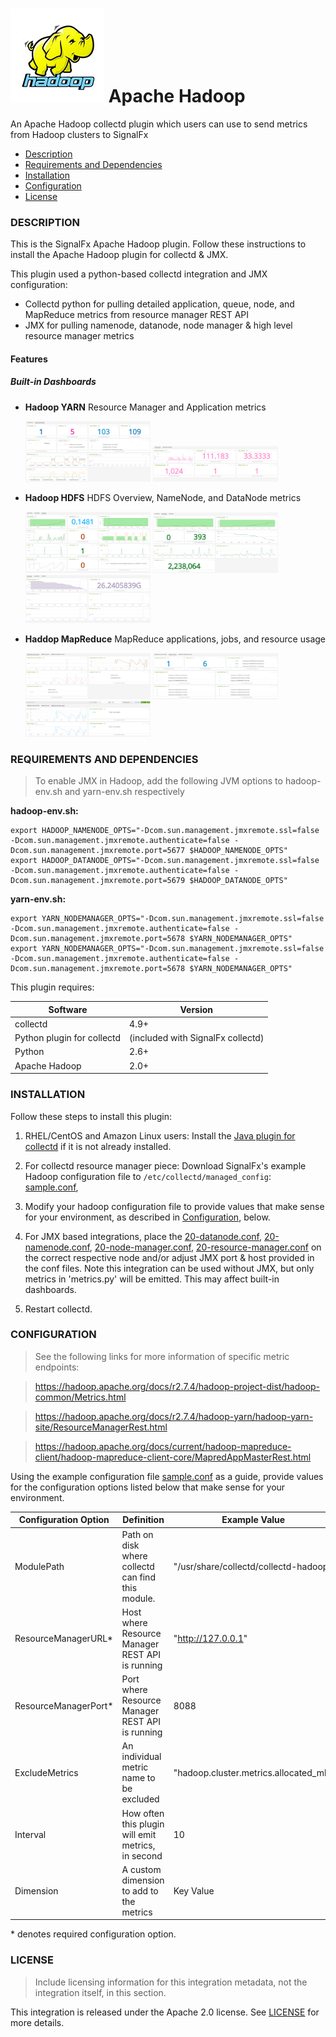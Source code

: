 # ![](./img/integrations_hadoop.png) Apache Hadoop  


An Apache Hadoop collectd plugin which users can use to send metrics from Hadoop clusters to SignalFx

- [Description](#description)
- [Requirements and Dependencies](#requirements-and-dependencies)
- [Installation](#installation)
- [Configuration](#configuration)
- [License](#license)

### DESCRIPTION

This is the SignalFx Apache Hadoop plugin.  Follow these instructions to install the Apache Hadoop plugin for collectd & JMX.


This plugin used a python-based collectd integration and JMX configuration:
- Collectd python for pulling detailed application, queue, node, and MapReduce metrics from resource manager REST API
- JMX for pulling namenode, datanode, node manager & high level resource manager metrics

#### Features

##### Built-in Dashboards
- **Hadoop YARN** Resource Manager and Application metrics

  [<img src='./img/yarn_resource_manager.png' width=200px>](./img/yarn_resource_manager.png)
  [<img src='./img/yarn_application.png' width=200px>](./img/yarn_application.png)

- **Hadoop HDFS** HDFS Overview, NameNode, and DataNode metrics

  [<img src='./img/hdfs_overview.png' width=200px>](./img/hdfs_overview.png)
  [<img src='./img/hdfs_namenode.png' width=200px>](./img/hdfs_namenode.png)
  [<img src='./img/hdfs_datanode.png' width=200px>](./img/hdfs_datanode.png)

- **Haddop MapReduce** MapReduce applications, jobs, and resource usage

  [<img src='./img/mapreduce_apps.png' width=200px>](./img/mapreduce_apps.png)
  [<img src='./img/mapreduce_jobs.png' width=200px>](./img/mapreduce_jobs.png)
  [<img src='./img/mapreduce_usage.png' width=200px>](./img/mapreduce_usage.png)




### REQUIREMENTS AND DEPENDENCIES

>To enable JMX in Hadoop, add the following JVM options to hadoop-env.sh and yarn-env.sh respectively

**hadoop-env.sh:**

    export HADOOP_NAMENODE_OPTS="-Dcom.sun.management.jmxremote.ssl=false -Dcom.sun.management.jmxremote.authenticate=false -Dcom.sun.management.jmxremote.port=5677 $HADOOP_NAMENODE_OPTS"
    export HADOOP_DATANODE_OPTS="-Dcom.sun.management.jmxremote.ssl=false -Dcom.sun.management.jmxremote.authenticate=false -Dcom.sun.management.jmxremote.port=5679 $HADOOP_DATANODE_OPTS"

**yarn-env.sh:**

    export YARN_NODEMANAGER_OPTS="-Dcom.sun.management.jmxremote.ssl=false -Dcom.sun.management.jmxremote.authenticate=false -Dcom.sun.management.jmxremote.port=5678 $YARN_NODEMANAGER_OPTS"
    export YARN_NODEMANAGER_OPTS="-Dcom.sun.management.jmxremote.ssl=false -Dcom.sun.management.jmxremote.authenticate=false -Dcom.sun.management.jmxremote.port=5678 $YARN_NODEMANAGER_OPTS"

This plugin requires:

| Software          | Version        |
|-------------------|----------------|
| collectd          |     4.9+       |
| Python plugin for collectd | (included with SignalFx collectd) |
| Python            |     2.6+       |
| Apache Hadoop     |     2.0+       |

### INSTALLATION


Follow these steps to install this plugin:

1. RHEL/CentOS and Amazon Linux users: Install the [Java plugin for collectd](https://github.com/signalfx/integrations/tree/master/collectd-java)[](sfx_link:collectd-java) if it is not already installed.
2. For collectd resource manager piece: Download SignalFx's example Hadoop configuration file to `/etc/collectd/managed_config`:  [sample.conf](https://github.com/signalfx/field-shared/blob/master/Integrations/collectd-hadoop/sample.conf),

3. Modify your hadoop configuration file to provide values that make sense for your environment, as described in [Configuration](#configuration), below.

4. For JMX based integrations, place the [20-datanode.conf](https://github.com/signalfx/field-shared/blob/master/Integrations/collectd-hadoop/20-datanode.conf), [20-namenode.conf](https://github.com/signalfx/field-shared/blob/master/Integrations/collectd-hadoop/20-namenode.conf), [20-node-manager.conf](https://github.com/signalfx/field-shared/blob/master/Integrations/collectd-hadoop/20-node-manager.conf), [20-resource-manager.conf](https://github.com/signalfx/field-shared/blob/master/Integrations/collectd-hadoop/20-resource-manager.conf) on the correct respective node and/or adjust JMX port & host provided in the conf files. Note this integration can be used without JMX, but only metrics in 'metrics.py' will be emitted. This may affect built-in dashboards.

5. Restart collectd.

### CONFIGURATION

>See the following links for more information of specific metric endpoints:

>https://hadoop.apache.org/docs/r2.7.4/hadoop-project-dist/hadoop-common/Metrics.html

>https://hadoop.apache.org/docs/r2.7.4/hadoop-yarn/hadoop-yarn-site/ResourceManagerRest.html

>https://hadoop.apache.org/docs/current/hadoop-mapreduce-client/hadoop-mapreduce-client-core/MapredAppMasterRest.html

Using the example configuration file [sample.conf](https://github.com/signalfx/field-shared/blob/master/Integrations/collectd-hadoop/sample.conf) as a guide, provide values for the configuration options listed below that make sense for your environment.

| Configuration Option | Definition | Example Value |
| ---------------------|------------|---------------|
| ModulePath | Path on disk where collectd can find this module. | "/usr/share/collectd/collectd-hadoop" |
| ResourceManagerURL*  | Host where Resource Manager REST API is running | "http://127.0.0.1" |
| ResourceManagerPort*  | Port where Resource Manager REST API is running | 8088 |
| ExcludeMetrics  | An individual metric name to be excluded | "hadoop.cluster.metrics.allocated_mb" |
| Interval | How often this plugin will emit metrics, in second | 10 |
| Dimension | A custom dimension to add to the metrics | Key Value |

\* denotes required configuration option.

### LICENSE

> Include licensing information for this integration metadata, not the integration itself, in this section.

This integration is released under the Apache 2.0 license. See [LICENSE](https://github.com/signalfx/collectd-example/blob/master/LICENSE) for more details.
